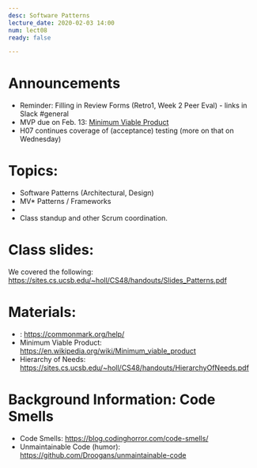 ```yaml
---
desc: Software Patterns
lecture_date: 2020-02-03 14:00
num: lect08
ready: false

---
```



# Announcements
* Reminder: Filling in Review Forms (Retro1, Week 2 Peer Eval) - links in Slack \#general
* MVP due on Feb. 13: [Minimum Viable Product](https://en.wikipedia.org/wiki/Minimum_viable_product)
* H07 continues coverage of (acceptance) testing (more on that on Wednesday)


# Topics: 

* Software Patterns (Architectural, Design)
* MV\* Patterns / Frameworks 
* 
* Class standup and other Scrum coordination.



# Class slides: 
We covered the following:
<https://sites.cs.ucsb.edu/~holl/CS48/handouts/Slides_Patterns.pdf>

# Materials:
* : <https://commonmark.org/help/>
* Minimum Viable Product: <https://en.wikipedia.org/wiki/Minimum_viable_product>
* Hierarchy of Needs: <https://sites.cs.ucsb.edu/~holl/CS48/handouts/HierarchyOfNeeds.pdf> 
	
	
# Background Information: Code Smells
* Code Smells: <https://blog.codinghorror.com/code-smells/>
* Unmaintainable Code (humor): <https://github.com/Droogans/unmaintainable-code>